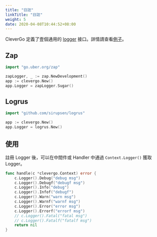 ```yaml
---
title: "日誌"
linkTitle: "日誌"
weight: 5
date: 2020-04-08T10:44:52+08:00
---
```


CleverGo 定義了壹個通用的 [logger](https://github.com/clevergo/log) 接口。詳情請查看[例子](https://github.com/clevergo/examples/tree/master/logger)。

## Zap

```go
import "go.uber.org/zap"
```

```go
zapLogger, _ := zap.NewDevelopment()
app := clevergo.New()
app.Logger = zapLogger.Sugar()
```

## Logrus

```go
import "github.com/sirupsen/logrus"
```

```go
app := clevergo.New()
app.Logger = logrus.New()
```

## 使用

註冊 Logger 後，可以在中間件或 Handler 中通過 `Context.Logger()` 獲取 Logger。

```go
func handle(c *clevergo.Context) error {
	c.Logger().Debug("debug msg")
	c.Logger().Debugf("debugf msg")
	c.Logger().Info("debug")
	c.Logger().Infof("debugf")
	c.Logger().Warn("warn msg")
	c.Logger().Warnf("warnf msg")
	c.Logger().Error("error msg")
	c.Logger().Errorf("errorf msg")
	// c.Logger().Fatal("fatal msg")
	// c.Logger().Fatalf("fatalf msg")
	return nil
}
```
